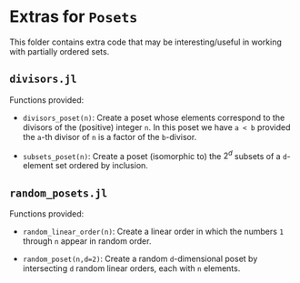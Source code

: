 # Extras for `Posets`

This folder contains extra code that may be interesting/useful
in working with partially ordered sets.

## `divisors.jl`

Functions provided:

* `divisors_poset(n)`: Create a poset whose elements correspond to the divisors of 
the (positive) integer `n`. In this poset we have `a < b` provided the `a`-th divisor of `n`
is a factor of the `b`-divisor. 


* `subsets_poset(n)`: Create a poset (isomorphic to) the $2^d$ subsets of a `d`-element set
ordered by inclusion. 

## `random_posets.jl`

Functions provided:
* `random_linear_order(n)`: Create a linear order in which the numbers `1` through `n` appear in 
random order.

* `random_poset(n,d=2)`: Create a random `d`-dimensional poset by intersecting `d` random linear orders,
each with `n` elements. 

